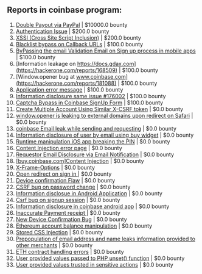 ## Reports in coinbase program:
1. [Double Payout via PayPal](https://hackerone.com/reports/307239) | $10000.0 bounty
2. [Authentication Issue](https://hackerone.com/reports/176979) | $200.0 bounty
3. [XSSI (Cross Site Script Inclusion)](https://hackerone.com/reports/118631) | $200.0 bounty
4. [Blacklist bypass on Callback URLs](https://hackerone.com/reports/53004) | $100.0 bounty
5. [ByPassing the email Validation Email on Sign up process in mobile apps](https://hackerone.com/reports/57764) | $100.0 bounty
6. [Information leakage on https://docs.gdax.com](https://hackerone.com/reports/168509) | $100.0 bounty
7. [Window.opener bug at www.coinbase.com](https://hackerone.com/reports/181088) | $100.0 bounty
8. [Application error message](https://hackerone.com/reports/147577) | $100.0 bounty
9. [Information disclosure same issue #176002](https://hackerone.com/reports/248599) | $100.0 bounty
10. [Captcha Bypass in Coinbase SignUp Form](https://hackerone.com/reports/246801) | $100.0 bounty
11. [Create Multiple Account Using Similar X-CSRF token](https://hackerone.com/reports/155726) | $0.0 bounty
12. [window.opener is leaking to external domains upon redirect on Safari](https://hackerone.com/reports/160498) | $0.0 bounty
13. [coinbase Email leak while sending and requesting](https://hackerone.com/reports/168289) | $0.0 bounty
14. [Information disclosure of user by email using buy widget](https://hackerone.com/reports/176002) | $0.0 bounty
15. [Runtime manipulation iOS app breaking the PIN](https://hackerone.com/reports/80512) | $0.0 bounty
16. [Content Injection error page](https://hackerone.com/reports/148952) | $0.0 bounty
17. [Requestor Email Disclosure via Email Notification](https://hackerone.com/reports/202361) | $0.0 bounty
18. [[buy.coinbase.com]Content Injection](https://hackerone.com/reports/218680) | $0.0 bounty
19. [X-Frame-Options](https://hackerone.com/reports/237071) | $0.0 bounty
20. [Open redirect on sign in ](https://hackerone.com/reports/231760) | $0.0 bounty
21. [Device confirmation Flaw](https://hackerone.com/reports/254869) | $0.0 bounty
22. [CSRF bug on password change](https://hackerone.com/reports/230436) | $0.0 bounty
23. [Information disclosue in Android Application](https://hackerone.com/reports/201855) | $0.0 bounty
24. [Csrf bug on signup session](https://hackerone.com/reports/230428) | $0.0 bounty
25. [ Information disclosure in coinbase android app](https://hackerone.com/reports/192197) | $0.0 bounty
26. [Inaccurate Payment receipt ](https://hackerone.com/reports/121417) | $0.0 bounty
27. [New Device Confirmation Bug](https://hackerone.com/reports/266288) | $0.0 bounty
28. [Ethereum account balance manipulation](https://hackerone.com/reports/300748) | $0.0 bounty
29. [Stored CSS Injection](https://hackerone.com/reports/315865) | $0.0 bounty
30. [Prepopulation of email address and name leaks information provided to other merchants](https://hackerone.com/reports/316290) | $0.0 bounty
31. [ETH contract handling errors](https://hackerone.com/reports/328526) | $0.0 bounty
32. [User provided values passed to PHP unset() function](https://hackerone.com/reports/292500) | $0.0 bounty
33. [User provided values trusted in sensitive actions](https://hackerone.com/reports/327867) | $0.0 bounty